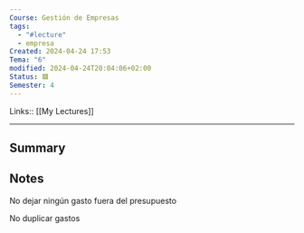 ```yaml
---
Course: Gestión de Empresas
tags:
  - "#lecture"
  - empresa
Created: 2024-04-24 17:53
Tema: "6"
modified: 2024-04-24T20:04:06+02:00
Status: 🟥
Semester: 4
---
```

Links:: [[My Lectures]]
___

## Summary

## Notes

No dejar ningún gasto fuera del presupuesto

No duplicar gastos

